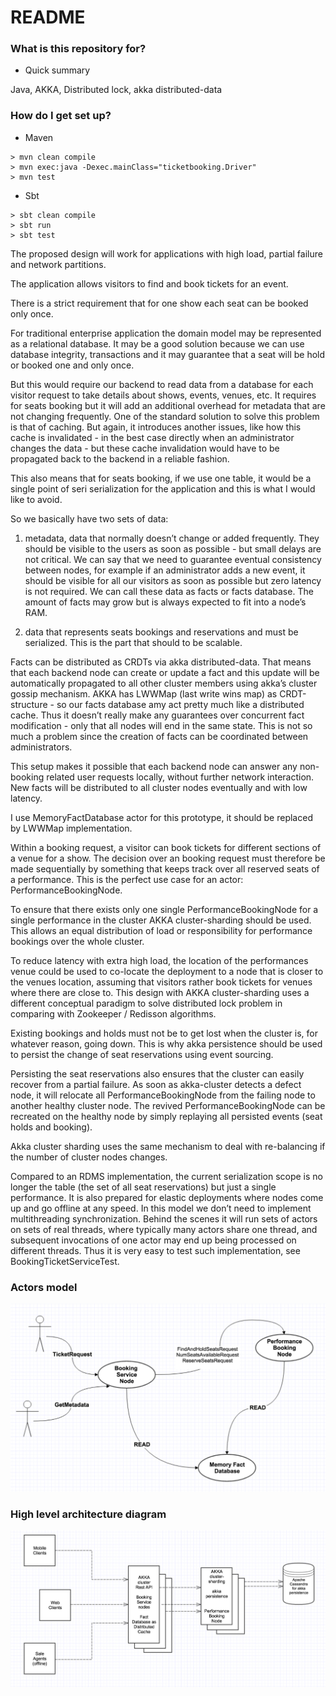 # README #

### What is this repository for? ###

* Quick summary

Java, AKKA, Distributed lock, akka distributed-data

### How do I get set up? ###

* Maven
```
> mvn clean compile
> mvn exec:java -Dexec.mainClass="ticketbooking.Driver"
> mvn test
```

* Sbt
```
> sbt clean compile
> sbt run
> sbt test
```

The proposed design will work for applications with high load, partial failure and network partitions.

The application allows visitors to find and book tickets for an event.

There is a strict requirement that for one show each seat can be booked only once.


For traditional enterprise application the domain model may be represented as a relational database. It may be a good solution because we can use database integrity, transactions and it may guarantee that a seat will be hold or booked one and only once.

But this would require our backend to read data from a database for each visitor request to take details about shows, events, venues, etc. It requires for seats booking but it will add an additional overhead for metadata that are not changing frequently. One of the standard solution to solve this problem is that of caching. But again, it introduces another issues, like how this cache is invalidated - in the best case directly when an administrator changes the data - but these cache invalidation would have to be propagated back to the backend in a reliable fashion.

This also means that for seats booking, if we use one table, it would be a single point of seri serialization for the application and this is what I would like to avoid.

So we basically have two sets of data:

1) metadata, data that normally doesn’t change or added frequently. They should be visible to the users as soon as possible - but small delays are not critical. We can say that we need to guarantee eventual consistency between nodes, for example if an administrator adds a new event, it should be  visible for all our visitors as soon as possible but zero latency is not required. We can call these data as facts or facts database. The amount of facts may grow but is always expected to fit into a node’s RAM.

2) data that represents seats bookings and reservations and must be serialized. This is the part that should to be scalable. 


Facts can be distributed as CRDTs via akka distributed-data. That means that each backend node can create or update a fact and this update will be automatically propagated to all other cluster members using akka’s cluster gossip mechanism. AKKA has LWWMap (last write wins map) as CRDT-structure - so our facts database amy act pretty much like a distributed cache. Thus it doesn’t really make any guarantees over concurrent fact modification - only that all nodes will end in the same state. This is not so much a problem since the creation of facts can be coordinated between administrators.

This setup makes it possible that each backend node can answer any non-booking related user requests locally, without further network interaction. New facts will be distributed to all cluster nodes eventually and with low latency.

I use MemoryFactDatabase actor for this prototype, it should be replaced by LWWMap implementation.

Within a booking request, a visitor can book tickets for different sections of a venue for a show. The decision over an booking request must therefore be made sequentially by something that keeps track over all reserved seats of a performance. This is the perfect use case for an actor: PerformanceBookingNode.

To ensure that there exists only one single PerformanceBookingNode for a single performance in the cluster AKKA cluster-sharding should be used. This allows an equal distribution of load or responsibility for performance bookings over the whole cluster.

To reduce latency with extra high load, the location of the performances venue could be used to co-locate the deployment to a node that is closer to the venues location, assuming that visitors rather book tickets for venues where there are close to. This design with AKKA cluster-sharding uses a different conceptual paradigm to solve distributed lock problem in comparing with Zookeeper / Redisson algorithms.

Existing bookings and holds must not be to get lost when the cluster is, for whatever reason, going down. This is why akka persistence should be used to persist the change of seat reservations using event sourcing.

Persisting the seat reservations also ensures that the cluster can easily recover from a partial failure. As soon as akka-cluster detects a defect node, it will relocate all PerformanceBookingNode from the failing node to another healthy cluster node. The revived PerformanceBookingNode can be recreated on the healthy node by simply replaying all persisted events (seat holds and booking).

Akka cluster sharding uses the same mechanism to deal with re-balancing if the number of cluster nodes changes.

Compared to an RDMS implementation, the current serialization scope is no longer the table (the set of all seat reservations) but just a single performance. It is also prepared for elastic deployments where nodes come up and go offline at any speed. In this model we don’t need to implement multithreading synchronization. Behind the scenes it will run sets of actors on sets of real threads, where typically many actors share one thread, and subsequent invocations of one actor may end up being processed on different threads. 
Thus it is very easy to test such implementation, see BookingTicketServiceTest.

### Actors model

![Alt text](images/actors_model.png?raw=true "Actors Model")

### High level architecture diagram

![Alt text](images/high-level-architecture_diagram.png?raw=true "High level architecture diagram")


